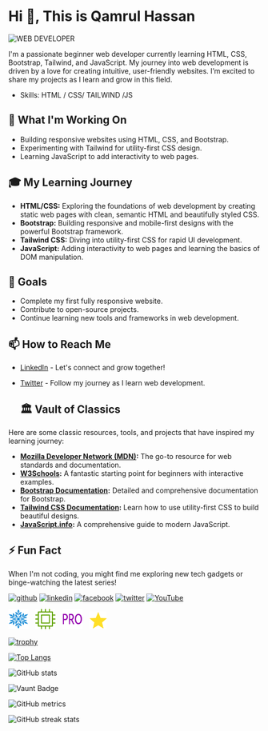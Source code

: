# Hi  👋, This is Qamrul Hassan

![WEB DEVELOPER](https://pbs.twimg.com/profile_banners/247298919/1724349046/600x200)



I'm a passionate beginner web developer currently learning HTML, CSS, Bootstrap, Tailwind, and JavaScript. My journey into web development is driven by a love for creating intuitive, user-friendly websites. I’m excited to share my projects as I learn and grow in this field.
- Skills: HTML / CSS/ TAILWIND /JS




## 🔭 What I'm Working On
- Building responsive websites using HTML, CSS, and Bootstrap.
- Experimenting with Tailwind for utility-first CSS design.
- Learning JavaScript to add interactivity to web pages.

## 🎓 My Learning Journey

- **HTML/CSS:** Exploring the foundations of web development by creating static web pages with clean, semantic HTML and beautifully styled CSS.
- **Bootstrap:** Building responsive and mobile-first designs with the powerful Bootstrap framework.
- **Tailwind CSS:** Diving into utility-first CSS for rapid UI development.
- **JavaScript:** Adding interactivity to web pages and learning the basics of DOM manipulation.

## 🤔 Goals
- Complete my first fully responsive website.
- Contribute to open-source projects.
- Continue learning new tools and frameworks in web development.

## 📫 How to Reach Me
- [LinkedIn](#) - Let's connect and grow together!
- [Twitter](#) - Follow my journey as I learn web development.

  ## 🏛️ Vault of Classics

Here are some classic resources, tools, and projects that have inspired my learning journey:

- **[Mozilla Developer Network (MDN)](https://developer.mozilla.org/en-US/):** The go-to resource for web standards and documentation.
- **[W3Schools](https://www.w3schools.com/):** A fantastic starting point for beginners with interactive examples.
- **[Bootstrap Documentation](https://getbootstrap.com/docs/):** Detailed and comprehensive documentation for Bootstrap.
- **[Tailwind CSS Documentation](https://tailwindcss.com/docs):** Learn how to use utility-first CSS to build beautiful designs.
- **[JavaScript.info](https://javascript.info/):** A comprehensive guide to modern JavaScript.


## ⚡ Fun Fact
When I'm not coding, you might find me exploring new tech gadgets or binge-watching the latest series!


[<img src='https://cdn.jsdelivr.net/npm/simple-icons@3.0.1/icons/github.svg' alt='github' height='40'>](https://github.com/Qamrul-Hassan)  [<img src='https://cdn.jsdelivr.net/npm/simple-icons@3.0.1/icons/linkedin.svg' alt='linkedin' height='40'>](https://www.linkedin.com/in/https://www.linkedin.com/in/qamrul-hassan-a9b0a231//)  [<img src='https://cdn.jsdelivr.net/npm/simple-icons@3.0.1/icons/facebook.svg' alt='facebook' height='40'>](https://www.facebook.com/https://www.facebook.com/qamrul.h.shajal)  [<img src='https://cdn.jsdelivr.net/npm/simple-icons@3.0.1/icons/twitter.svg' alt='twitter' height='40'>](https://twitter.com/https://x.com/Shajal1)  [<img src='https://cdn.jsdelivr.net/npm/simple-icons@3.0.1/icons/youtube.svg' alt='YouTube' height='40'>](https://www.youtube.com/channel/https://www.youtube.com/channel/UCKn1TUJM0ZT0g3CXtsP_LAg)  

<a href='https://archiveprogram.github.com/'><img src='https://raw.githubusercontent.com/acervenky/animated-github-badges/master/assets/acbadge.gif' width='40' height='40'></a> <a href='https://docs.github.com/en/developers'><img src='https://raw.githubusercontent.com/acervenky/animated-github-badges/master/assets/devbadge.gif' width='40' height='40'></a> <a href='https://github.com/pricing'><img src='https://raw.githubusercontent.com/acervenky/animated-github-badges/master/assets/pro.gif' width='40' height='40'></a> <a href='https://stars.github.com/'><img src='https://raw.githubusercontent.com/acervenky/animated-github-badges/master/assets/starbadge.gif' width='35' height='35'></a> 

[![trophy](https://github-profile-trophy.vercel.app/?username=Qamrul-Hassan)](https://github.com/ryo-ma/github-profile-trophy)

[![Top Langs](https://github-readme-stats.vercel.app/api/top-langs/?username=Qamrul-Hassan)](https://github.com/anuraghazra/github-readme-stats)

![GitHub stats](https://github-readme-stats.vercel.app/api?username=Qamrul-Hassan&show_icons=true&count_private=true)  

![Vaunt Badge](https://api.vaunt.dev/v1/github/entities/Qamrul-Hassan/contributions?format=svg&private=true)  

![GitHub metrics](https://metrics.lecoq.io/Qamrul-Hassan)  

![GitHub streak stats](https://streak-stats.demolab.com/?user=Qamrul-Hassan)  

